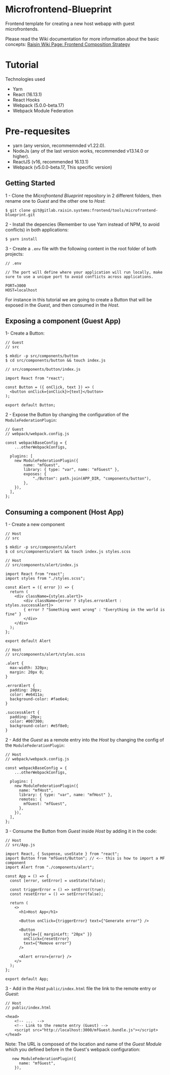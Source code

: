 # Microfrontend-Blueprint

Frontend template for creating a new host webapp with guest microfrontends.

Please read the Wiki documentation for more information about the basic concepts:
[Raisin Wiki Page: Frontend Composition Strategy](https://raisin-jira.atlassian.net/wiki/x/TABOGQ)

# Tutorial

Technologies used

- Yarn
- React (16.13.1)
- React Hooks
- Webpack (5.0.0-beta.17)
- Webpack Module Federation

# Pre-requesites

 - yarn (any version, recommemnded v1.22.0).
 - NodeJs (any of the last version works, recommended v13.14.0 or higher).
 - ReactJS (v16, recommended 16.13.1)
 - Webpack (v5.0.0-beta.17, This specific version)

## Getting Started

1 - Clone the _Microfrontend Blueprint_ repository in 2 different folders, then rename one to *Guest* and the other one to *Host*:

```
$ git clone git@gitlab.raisin.systems:frontend/tools/microfrontend-blueprint.git
```


2 - Install the depencies (Remember to use Yarn instead of NPM, to avoid conflicts) in both applications:

```
$ yarn install
```

3 - Create a `.env` file with the following content in the root folder of both projects:

```
// .env

// The port will define where your application will run locally, make sure to use a unique port to avoid conflicts across applications.

PORT=3000
HOST=localhost

```

For instance in this tutorial we are going to create a Button that will be exposed in the *Guest*, and then consumed in the *Host*.

## Exposing a component (Guest App)


1- Create a Button:

```
// Guest
// src

$ mkdir -p src/components/button
$ cd src/components/button && touch index.js
```

```
// src/components/button/index.js

import React from "react";

const Button = ({ onClick, text }) => (
  <button onClick={onClick}>{text}</button>
);

export default Button;
```

2 - Expose the Button by changing the configuration of the `ModuleFederationPlugin`:

```
// Guest
// webpack/webpack.config.js

const webpackBaseConfig = {
    ...otherWebpackConfigs,

  plugins: [
    new ModuleFederationPlugin({
        name: "mfGuest",
        library: { type: "var", name: "mfGuest" },
        exposes: {
            "./Button": path.join(APP_DIR, "components/button"),
        },
    }),
  ],
};

```


## Consuming a component (Host App)


1 - Create a new component

```
// Host
// src

$ mkdir -p src/components/alert
$ cd src/components/alert && touch index.js styles.scss
```

```
// Host
// src/components/alert/index.js

import React from "react";
import styles from "./styles.scss";

const Alert = ({ error }) => {
  return (
    <div className={styles.alert}>
        <div className={error ? styles.errorAlert : styles.successAlert}>
        { error ? "Something went wrong" : "Everything in the world is fine" }
        </div>
    </div>
  );
};

export default Alert
```

```
// Host
// src/components/alert/styles.scss

.alert {
  max-width: 320px;
  margin: 20px 0;
}

.errorAlert {
  padding: 20px;
  color: #e6411a;
  background-color: #fae6e4;
}

.successAlert {
  padding: 20px;
  color: #007300;
  background-color: #e5f8e0;
}
```

2 - Add the *Guest* as a remote entry into the *Host* by changing the config of the `ModuleFederationPlugin`:

```
// Host  
// webpack/webpack.config.js

const webpackBaseConfig = {
    ...otherWebpackConfigs,

  plugins: [
    new ModuleFederationPlugin({
      name: "mfHost",
      library: { type: "var", name: "mfHost" },
      remotes: {
        mfGuest: "mfGuest",
      },
    }),
  ],
};
```

3 - Consume the Button from *Guest* inside *Host* by adding it in the code:

```
// Host
// src/App.js

import React, { Suspense, useState } from "react";
import Button from "mfGuest/Button"; // <-- this is how to import a MF component
import Alert from "./components/alert";

const App = () => {
  const [error, setError] = useState(false);

  const triggerError = () => setError(true);
  const resetError = () => setError(false);

  return (
    <>
      <h1>Host App</h1>

      <Button onClick={triggerError} text={"Generate error"} />

      <Button
        style={{ marginLeft: "20px" }}
        onClick={resetError}
        text={"Remove error"}
      />

      <Alert error={error} />
    </>
  );
};

export default App;
```

3 - Add in the *Host* `public/index.html` file the link to the remote entry or *Guest*:

```
// Host
// public/index.html

<head>
    <!-- ...  -->
    <!-- Link to the remote entry (Guest) -->
    <script src="http://localhost:3000/mfGuest.bundle.js"></script>
</head>
```

Note: The URL is composed of the location and name of the *Guest Module* which you defined before in the Guest's webpack configuration:

```
   new ModuleFederationPlugin({
      name: "mfGuest",
    }),

```
